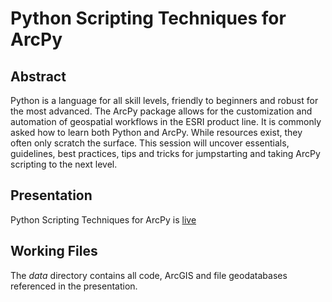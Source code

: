 # Python Scripting Techniques for ArcPy

## Abstract

Python is a language for all skill levels, friendly to beginners and robust for the most advanced. The ArcPy package allows for the customization and automation of geospatial workflows in the ESRI product line. It is commonly asked how to learn both Python and ArcPy. While resources exist, they often only scratch the surface. This session will uncover essentials, guidelines, best practices, tips and tricks for jumpstarting and taking ArcPy scripting to the next level.

## Presentation

Python Scripting Techniques for ArcPy is [live](https://sbuscher.github.io/arcpy-scripting-presentation)

## Working Files

The *data* directory contains all code, ArcGIS and file geodatabases referenced in the presentation.
